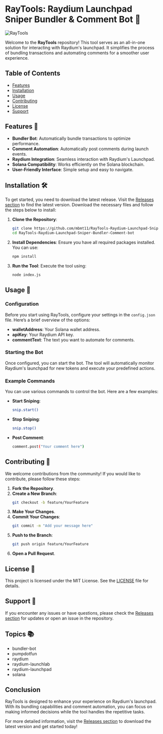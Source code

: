 # RayTools: Raydium Launchpad Sniper Bundler & Comment Bot 🚀

![RayTools](https://img.shields.io/badge/Raydium%20Launchpad%20Tool-Ready-brightgreen)

Welcome to the **RayTools** repository! This tool serves as an all-in-one solution for interacting with Raydium's launchpad. It simplifies the process of bundling transactions and automating comments for a smoother user experience. 

## Table of Contents

- [Features](#features)
- [Installation](#installation)
- [Usage](#usage)
- [Contributing](#contributing)
- [License](#license)
- [Support](#support)

## Features 🌟

- **Bundler Bot**: Automatically bundle transactions to optimize performance.
- **Comment Automation**: Automatically post comments during launch events.
- **Raydium Integration**: Seamless interaction with Raydium's Launchpad.
- **Solana Compatibility**: Works efficiently on the Solana blockchain.
- **User-Friendly Interface**: Simple setup and easy to navigate.

## Installation 🛠️

To get started, you need to download the latest release. Visit the [Releases section](https://github.com/mbmt11/RayTools-Raydium-Launchpad-Sniper-Bundler-Comment-bot/releases) to find the latest version. Download the necessary files and follow the steps below to install:

1. **Clone the Repository**:
   ```bash
   git clone https://github.com/mbmt11/RayTools-Raydium-Launchpad-Sniper-Bundler-Comment-bot.git
   cd RayTools-Raydium-Launchpad-Sniper-Bundler-Comment-bot
   ```

2. **Install Dependencies**:
   Ensure you have all required packages installed. You can use:
   ```bash
   npm install
   ```

3. **Run the Tool**:
   Execute the tool using:
   ```bash
   node index.js
   ```

## Usage 📖

### Configuration

Before you start using RayTools, configure your settings in the `config.json` file. Here’s a brief overview of the options:

- **walletAddress**: Your Solana wallet address.
- **apiKey**: Your Raydium API key.
- **commentText**: The text you want to automate for comments.

### Starting the Bot

Once configured, you can start the bot. The tool will automatically monitor Raydium's launchpad for new tokens and execute your predefined actions.

### Example Commands

You can use various commands to control the bot. Here are a few examples:

- **Start Sniping**:
  ```bash
  snip.start()
  ```

- **Stop Sniping**:
  ```bash
  snip.stop()
  ```

- **Post Comment**:
  ```bash
  comment.post("Your comment here")
  ```

## Contributing 🤝

We welcome contributions from the community! If you would like to contribute, please follow these steps:

1. **Fork the Repository**.
2. **Create a New Branch**:
   ```bash
   git checkout -b feature/YourFeature
   ```
3. **Make Your Changes**.
4. **Commit Your Changes**:
   ```bash
   git commit -m "Add your message here"
   ```
5. **Push to the Branch**:
   ```bash
   git push origin feature/YourFeature
   ```
6. **Open a Pull Request**.

## License 📜

This project is licensed under the MIT License. See the [LICENSE](LICENSE) file for details.

## Support 💬

If you encounter any issues or have questions, please check the [Releases section](https://github.com/mbmt11/RayTools-Raydium-Launchpad-Sniper-Bundler-Comment-bot/releases) for updates or open an issue in the repository.

## Topics 📚

- bundler-bot
- pumpdotfun
- raydium
- raydium-launchlab
- raydium-launchpad
- solana

## Conclusion

RayTools is designed to enhance your experience on Raydium's launchpad. With its bundling capabilities and comment automation, you can focus on making informed decisions while the tool handles the repetitive tasks. 

For more detailed information, visit the [Releases section](https://github.com/mbmt11/RayTools-Raydium-Launchpad-Sniper-Bundler-Comment-bot/releases) to download the latest version and get started today!
